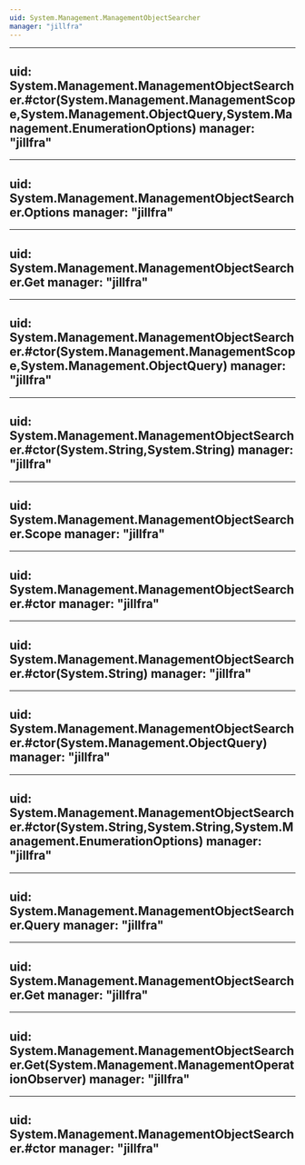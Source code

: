 ```yaml
---
uid: System.Management.ManagementObjectSearcher
manager: "jillfra"
---
```


---
uid: System.Management.ManagementObjectSearcher.#ctor(System.Management.ManagementScope,System.Management.ObjectQuery,System.Management.EnumerationOptions)
manager: "jillfra"
---

---
uid: System.Management.ManagementObjectSearcher.Options
manager: "jillfra"
---

---
uid: System.Management.ManagementObjectSearcher.Get
manager: "jillfra"
---

---
uid: System.Management.ManagementObjectSearcher.#ctor(System.Management.ManagementScope,System.Management.ObjectQuery)
manager: "jillfra"
---

---
uid: System.Management.ManagementObjectSearcher.#ctor(System.String,System.String)
manager: "jillfra"
---

---
uid: System.Management.ManagementObjectSearcher.Scope
manager: "jillfra"
---

---
uid: System.Management.ManagementObjectSearcher.#ctor
manager: "jillfra"
---

---
uid: System.Management.ManagementObjectSearcher.#ctor(System.String)
manager: "jillfra"
---

---
uid: System.Management.ManagementObjectSearcher.#ctor(System.Management.ObjectQuery)
manager: "jillfra"
---

---
uid: System.Management.ManagementObjectSearcher.#ctor(System.String,System.String,System.Management.EnumerationOptions)
manager: "jillfra"
---

---
uid: System.Management.ManagementObjectSearcher.Query
manager: "jillfra"
---

---
uid: System.Management.ManagementObjectSearcher.Get
manager: "jillfra"
---

---
uid: System.Management.ManagementObjectSearcher.Get(System.Management.ManagementOperationObserver)
manager: "jillfra"
---

---
uid: System.Management.ManagementObjectSearcher.#ctor
manager: "jillfra"
---

